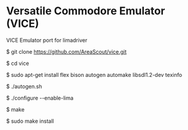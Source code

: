 Versatile Commodore Emulator (VICE)
====

VICE Emulator port for limadriver

$ git clone https://github.com/AreaScout/vice.git

$ cd vice

$ sudo apt-get install flex bison autogen automake libsdl1.2-dev texinfo

$ ./autogen.sh

$ ./configure --enable-lima 

$ make

$ sudo make install
